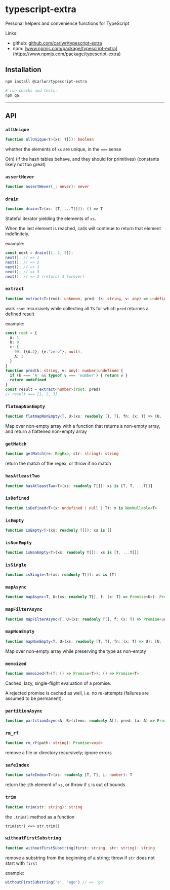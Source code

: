 # typescript-extra

Personal helpers and convenience functions for TypeScript

Links:
* github: [github.com/carlwr/typescript-extra](https://github.com/carlwr/typescript-extra)
* npm: [www.npmjs.com/package/typescript-extra](https://www.npmjs.com/package/typescript-extra)

## Installation

```bash
npm install @carlwr/typescript-extra

# run checks and tests:
npm qa
```

---

## API


### `allUnique`

```ts
function allUnique<T>(xs: T[]): boolean
```
whether the elements of `xs` are unique, in the `===` sense

O(n)
(if the hash tables behave, and they should for primitives)
(constants likely not too great)

### `assertNever`

```ts
function assertNever(_: never): never
```


### `drain`

```ts
function drain<T>(xs: [T, ...T[]]): () => T
```
Stateful iterator yielding the elements of `xs`.

When the last element is reached, calls will continue to return that element indefinitely.

example:

```ts
const next = drain([1, 2, 3]);
next(); // => 1
next(); // => 2
next(); // => 3
next(); // => 3
next(); // => 3 (returns 3 forever)
```

### `extract`

```ts
function extract<T>(root: unknown, pred: (k: string, v: any) => undefined | T): T[]
```
walk `root` recursively while collecting all `T`s for which `pred` returnes a defined result

example:

```ts
const root = {
  A: 1,
  b: 0,
  c: {
    99: [{A:2}, {e:"zero"}, null],
    A: 3
  }
}
function pred(k: string, v: any): number|undefined {
  if (k === 'A' && typeof v === 'number') { return v }
  return undefined
}
const result = extract<number>(root, pred)
// result === [1, 2, 3]
```

### `flatmapNonEmpty`

```ts
function flatmapNonEmpty<T, U>(xs: readonly [T, T], fn: (x: T) => [U, ...U[]]): [U, ...U[]]
```
Map over non-empty array with a function that returns a non-empty array, and return a flattened non-empty array

### `getMatch`

```ts
function getMatch(re: RegExp, str: string): string
```
return the match of the regex, or throw if no match

### `hasAtleastTwo`

```ts
function hasAtleastTwo<T>(xs: readonly T[]): xs is [T, T, ...T[]]
```


### `isDefined`

```ts
function isDefined<T>(x: undefined | null | T): x is NonNullable<T>
```


### `isEmpty`

```ts
function isEmpty<T>(xs: readonly T[]): xs is []
```


### `isNonEmpty`

```ts
function isNonEmpty<T>(xs: readonly T[]): xs is [T, ...T[]]
```


### `isSingle`

```ts
function isSingle<T>(xs: readonly T[]): xs is [T]
```


### `mapAsync`

```ts
function mapAsync<T, U>(xs: readonly T[], f: (x: T) => Promise<U>): Promise<U[]>
```


### `mapFilterAsync`

```ts
function mapFilterAsync<T, U>(xs: readonly T[], f: (x: T) => Promise<undefined | null | U>): Promise<U[]>
```


### `mapNonEmpty`

```ts
function mapNonEmpty<T, U>(xs: readonly [T, T], fn: (x: T) => U): [U, ...U[]]
```
Map over non-empty array while preserving the type as non-empty

### `memoized`

```ts
function memoized<T>(f: () => Promise<T>): () => Promise<T>
```
Cached, lazy, single-flight evaluation of a promise.

A rejected promise is cached as well, i.e. no re-attempts (failures are assumed to be permanent).

### `partitionAsync`

```ts
function partitionAsync<A, B>(items: readonly A[], pred: (a: A) => Promise<B>): Promise<readonly [A[], A[]]>
```


### `rm_rf`

```ts
function rm_rf(path: string): Promise<void>
```
remove a file or directory recursively; ignore errors

### `safeIndex`

```ts
function safeIndex<T>(xs: readonly [T, T], i: number): T
```
return the `i`th element of `xs`, or throw if `i` is out of bounds

### `trim`

```ts
function trim(str: string): string
```
the `.trim()` method as a function

`trim(str) <=> str.trim()`

### `withoutFirstSubstring`

```ts
function withoutFirstSubstring(first: string, str: string): string
```
remove a substring from the beginning of a string; throw if `str` does not start with `first`

example:

```ts
withoutFirstSubstring('e', 'ego') // => 'go'
```
